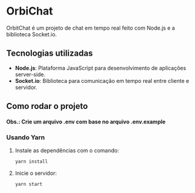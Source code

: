 # OrbiChat

OrbitChat é um projeto de chat em tempo real feito com Node.js e a biblioteca Socket.io.

## Tecnologias utilizadas

- **Node.js**: Plataforma JavaScript para desenvolvimento de aplicações server-side.
- **Socket.io**: Biblioteca para comunicação em tempo real entre cliente e servidor.

## Como rodar o projeto

#### Obs.: Crie um arquivo .env com base no arquivo .env.example

### Usando Yarn
1. Instale as dependências com o comando:
   ```bash
   yarn install

2. Inicie o servidor:
    ```bash
    yarn start

